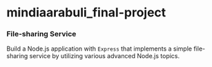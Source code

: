 # mindiaarabuli_final-project

### File-sharing Service

Build a Node.js application with `Express` that implements a simple file-sharing service by utilizing various advanced Node.js topics.
